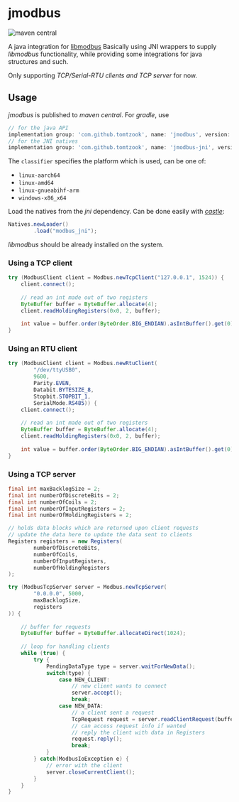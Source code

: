 # jmodbus

![maven central](https://img.shields.io/maven-central/v/com.github.tomtzook/jmodbus)

A java integration for [libmodbus](https://github.com/stephane/libmodbus/)
Basically using JNI wrappers to supply _libmodbus_ functionality, while providing some integrations
for java structures and such.

Only supporting _TCP/Serial-RTU clients and TCP server_ for now.

## Usage

_jmodbus_ is published to _maven central_. For _gradle_, use
```groovy
// for the java API
implementation group: 'com.github.tomtzook', name: 'jmodbus', version: version
// for the JNI natives
implementation group: 'com.github.tomtzook', name: 'jmodbus-jni', version: version, classifier: platform
```

The `classifier` specifies the platform which is used, can be one of:
- `linux-aarch64`
- `linux-amd64`
- `linux-gnueabihf-arm`
- `windows-x86_x64`

Load the natives from the _jni_ dependency. Can be done easily with [_castle_](https://github.com/tomtzook/Castle):
```java
Natives.newLoader()
        .load("modbus_jni");
```

_libmodbus_ should be already installed on the system.

### Using a TCP client

```java
try (ModbusClient client = Modbus.newTcpClient("127.0.0.1", 1524)) {
    client.connect();
    
    // read an int made out of two registers
    ByteBuffer buffer = ByteBuffer.allocate(4);
    client.readHoldingRegisters(0x0, 2, buffer);
    
    int value = buffer.order(ByteOrder.BIG_ENDIAN).asIntBuffer().get(0);
}
```

### Using an RTU client

```java
try (ModbusClient client = Modbus.newRtuClient(
        "/dev/ttyUSB0", 
        9600, 
        Parity.EVEN, 
        Databit.BYTESIZE_8, 
        Stopbit.STOPBIT_1, 
        SerialMode.RS485)) {
    client.connect();
    
    // read an int made out of two registers
    ByteBuffer buffer = ByteBuffer.allocate(4);
    client.readHoldingRegisters(0x0, 2, buffer);
    
    int value = buffer.order(ByteOrder.BIG_ENDIAN).asIntBuffer().get(0);
}
```

### Using a TCP server

```java
final int maxBacklogSize = 2;
final int numberOfDiscreteBits = 2;
final int numberOfCoils = 2;
final int numberOfInputRegisters = 2;
final int numberOfHoldingRegisters = 2;

// holds data blocks which are returned upon client requests
// update the data here to update the data sent to clients
Registers registers = new Registers(
        numberOfDiscreteBits,
        numberOfCoils,
        numberOfInputRegisters,
        numberOfHoldingRegisters
);

try (ModbusTcpServer server = Modbus.newTcpServer(
        "0.0.0.0", 5000,
        maxBacklogSize,
        registers
)) {
    
    // buffer for requests
    ByteBuffer buffer = ByteBuffer.allocateDirect(1024);
    
    // loop for handling clients
    while (true) {
        try {
            PendingDataType type = server.waitForNewData();
            switch(type) {
                case NEW_CLIENT:
                    // new client wants to connect
                    server.accept();
                    break;
                case NEW_DATA:
                    // a client sent a request
                    TcpRequest request = server.readClientRequest(buffer);
                    // can access request info if wanted
                    // reply the client with data in Registers
                    request.reply();
                    break;
            }
        } catch(ModbusIoException e) {
            // error with the client
            server.closeCurrentClient();
        }
    }
}
```
